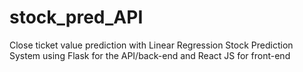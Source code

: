 # stock_pred_API
Close ticket value prediction with Linear Regression
Stock Prediction System using Flask for the API/back-end and React JS for front-end
